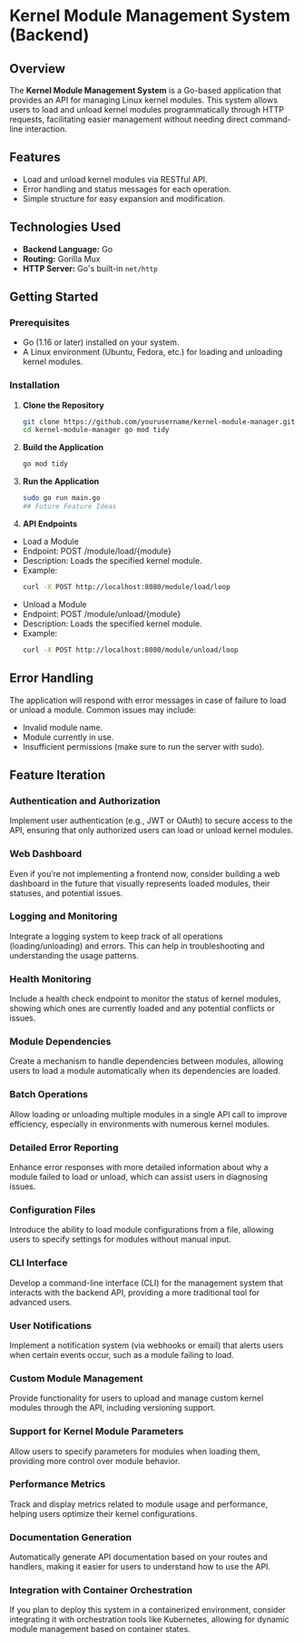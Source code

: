# Kernel Module Management System (Backend)

## Overview

The **Kernel Module Management System** is a Go-based application that provides an API for managing Linux kernel modules. This system allows users to load and unload kernel modules programmatically through HTTP requests, facilitating easier management without needing direct command-line interaction.

## Features

- Load and unload kernel modules via RESTful API.
- Error handling and status messages for each operation.
- Simple structure for easy expansion and modification.

## Technologies Used

- **Backend Language:** Go
- **Routing:** Gorilla Mux
- **HTTP Server:** Go's built-in `net/http`

## Getting Started

### Prerequisites

- Go (1.16 or later) installed on your system.
- A Linux environment (Ubuntu, Fedora, etc.) for loading and unloading kernel modules.

### Installation

1. **Clone the Repository**

   ```bash
   git clone https://github.com/yourusername/kernel-module-manager.git
   cd kernel-module-manager go mod tidy

2. **Build the Application**
   ```bash
   go mod tidy

3. **Run the Application**
   ```bash
   sudo go run main.go
   ## Future Feature Ideas

4. **API Endpoints**

- Load a Module
- Endpoint: POST /module/load/{module}
- Description: Loads the specified kernel module.
- Example:
   ```bash
  curl -X POST http://localhost:8080/module/load/loop

- Unload a Module
- Endpoint: POST /module/unload/{module}
- Description: Loads the specified kernel module.
- Example:
   ```bash
   curl -X POST http://localhost:8080/module/unload/loop
## Error Handling
The application will respond with error messages in case of failure to load or unload a module. Common issues may include:
- Invalid module name.
- Module currently in use.
- Insufficient permissions (make sure to run the server with sudo).

## Feature Iteration
### Authentication and Authorization
Implement user authentication (e.g., JWT or OAuth) to secure access to the API, ensuring that only authorized users can load or unload kernel modules.

### Web Dashboard
Even if you’re not implementing a frontend now, consider building a web dashboard in the future that visually represents loaded modules, their statuses, and potential issues.

### Logging and Monitoring
Integrate a logging system to keep track of all operations (loading/unloading) and errors. This can help in troubleshooting and understanding the usage patterns.

### Health Monitoring
Include a health check endpoint to monitor the status of kernel modules, showing which ones are currently loaded and any potential conflicts or issues.

### Module Dependencies
Create a mechanism to handle dependencies between modules, allowing users to load a module automatically when its dependencies are loaded.

### Batch Operations
Allow loading or unloading multiple modules in a single API call to improve efficiency, especially in environments with numerous kernel modules.

### Detailed Error Reporting
Enhance error responses with more detailed information about why a module failed to load or unload, which can assist users in diagnosing issues.

### Configuration Files
Introduce the ability to load module configurations from a file, allowing users to specify settings for modules without manual input.

### CLI Interface
Develop a command-line interface (CLI) for the management system that interacts with the backend API, providing a more traditional tool for advanced users.

### User Notifications
Implement a notification system (via webhooks or email) that alerts users when certain events occur, such as a module failing to load.

### Custom Module Management
Provide functionality for users to upload and manage custom kernel modules through the API, including versioning support.

### Support for Kernel Module Parameters
Allow users to specify parameters for modules when loading them, providing more control over module behavior.

### Performance Metrics
Track and display metrics related to module usage and performance, helping users optimize their kernel configurations.

### Documentation Generation
Automatically generate API documentation based on your routes and handlers, making it easier for users to understand how to use the API.

### Integration with Container Orchestration
If you plan to deploy this system in a containerized environment, consider integrating it with orchestration tools like Kubernetes, allowing for dynamic module management based on container states.
